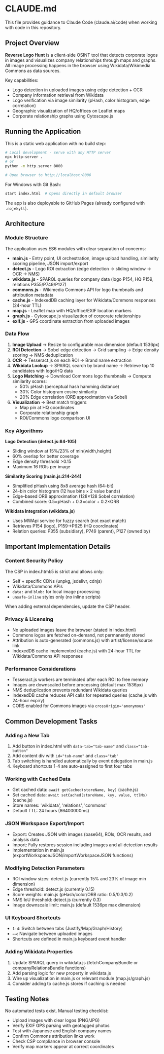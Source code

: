 # CLAUDE.md

This file provides guidance to Claude Code (claude.ai/code) when working with code in this repository.

## Project Overview

**Reverse Logo Hunt** is a client-side OSINT tool that detects corporate logos in images and visualizes company relationships through maps and graphs. All image processing happens in the browser using Wikidata/Wikimedia Commons as data sources.

Key capabilities:
- Logo detection in uploaded images using edge detection + OCR
- Company information retrieval from Wikidata
- Logo verification via image similarity (pHash, color histogram, edge correlation)
- Geographic visualization of HQ/offices on Leaflet maps
- Corporate relationship graphs using Cytoscape.js

## Running the Application

This is a static web application with no build step:

```bash
# Local development - serve with any HTTP server
npx http-server .
# or
python -m http.server 8000

# Open browser to http://localhost:8000
```

For Windows with Git Bash:
```bash
start index.html  # Opens directly in default browser
```

The app is also deployable to GitHub Pages (already configured with `.nojekyll`).

## Architecture

### Module Structure

The application uses ES6 modules with clear separation of concerns:

- **main.js** - Entry point, UI orchestration, image upload handling, similarity scoring pipeline, JSON import/export
- **detect.js** - Logo ROI extraction (edge detection → sliding window → OCR → NMS)
- **wikidata.js** - SPARQL queries for company data (logo P154, HQ P159, relations P355/P749/P127)
- **commons.js** - Wikimedia Commons API for logo thumbnails and attribution metadata
- **cache.js** - IndexedDB caching layer for Wikidata/Commons responses (24-hour TTL)
- **map.js** - Leaflet map with HQ/office/EXIF location markers
- **graph.js** - Cytoscape.js visualization of corporate relationships
- **exif.js** - GPS coordinate extraction from uploaded images

### Data Flow

1. **Image Upload** → Resize to configurable max dimension (default 1536px)
2. **ROI Detection** → Sobel edge detection → Grid sampling → Edge density scoring → NMS deduplication
3. **OCR** → Tesseract.js on each ROI → Brand name extraction
4. **Wikidata Lookup** → SPARQL search by brand name → Retrieve top 10 candidates with logo/HQ data
5. **Logo Matching** → Download Commons logo thumbnails → Compute similarity scores:
   - 50% pHash (perceptual hash hamming distance)
   - 30% Color histogram cosine similarity
   - 20% Edge correlation (ORB approximation via Sobel)
6. **Visualization** → Best match triggers:
   - Map pin at HQ coordinates
   - Corporate relationship graph
   - ROI/Commons logo comparison UI

### Key Algorithms

**Logo Detection (detect.js:84-105)**
- Sliding window at 15%/23% of min(width,height)
- 60% overlap for better coverage
- Edge density threshold >0.15
- Maximum 16 ROIs per image

**Similarity Scoring (main.js:214-244)**
- Simplified pHash using 8x8 average hash (64-bit)
- 24-bin color histogram (12 hue bins × 2 value bands)
- Edge-based ORB approximation (128×128 Sobel correlation)
- Combined score: 0.5×pHash + 0.3×color + 0.2×ORB

**Wikidata Integration (wikidata.js)**
- Uses MWApi service for fuzzy search (not exact match)
- Retrieves P154 (logo), P159→P625 (HQ coordinates)
- Relation queries: P355 (subsidiary), P749 (parent), P127 (owned by)

## Important Implementation Details

### Content Security Policy
The CSP in index.html:5 is strict and allows only:
- Self + specific CDNs (unpkg, jsdelivr, cdnjs)
- Wikidata/Commons APIs
- `data:` and `blob:` for local image processing
- `unsafe-inline` styles only (no inline scripts)

When adding external dependencies, update the CSP header.

### Privacy & Licensing
- No uploaded images leave the browser (stated in index.html)
- Commons logos are fetched on-demand, not permanently stored
- Attribution is auto-generated (commons.js) with artist/license/source link
- IndexedDB cache implemented (cache.js) with 24-hour TTL for Wikidata/Commons API responses

### Performance Considerations
- Tesseract.js workers are terminated after each ROI to free memory
- Images are downscaled before processing (default max 1536px)
- NMS deduplication prevents redundant Wikidata queries
- IndexedDB cache reduces API calls for repeated queries (cache.js with 24-hour expiry)
- CORS enabled for Commons images via `crossOrigin='anonymous'`

## Common Development Tasks

### Adding a New Tab
1. Add button in index.html with `data-tab="tab-name"` and `class="tab-button"`
2. Add content div with `id="tab-name"` and `class="tab"`
3. Tab switching is handled automatically by event delegation in main.js
4. Keyboard shortcuts 1-4 are auto-assigned to first four tabs

### Working with Cached Data
- Get cached data: `await getCached(storeName, key)` (cache.js)
- Set cached data: `await setCached(storeName, key, value, ttlMs)` (cache.js)
- Store names: 'wikidata', 'relations', 'commons'
- Default TTL: 24 hours (86400000ms)

### JSON Workspace Export/Import
- Export: Creates JSON with images (base64), ROIs, OCR results, and analysis data
- Import: Fully restores session including images and all detection results
- Implementation in main.js (exportWorkspaceJSON/importWorkspaceJSON functions)

### Modifying Detection Parameters
- ROI window sizes: detect.js (currently 15% and 23% of image min dimension)
- Edge threshold: detect.js (currently 0.15)
- Score weights: main.js (pHash/color/ORB ratio: 0.5/0.3/0.2)
- NMS IoU threshold: detect.js (currently 0.3)
- Image downscale limit: main.js (default 1536px max dimension)

### UI Keyboard Shortcuts
- `1-4`: Switch between tabs (Justify/Map/Graph/History)
- `←→`: Navigate between uploaded images
- Shortcuts are defined in main.js keyboard event handler

### Adding Wikidata Properties
1. Update SPARQL query in wikidata.js (fetchCompanyBundle or companyRelationsBundle functions)
2. Add parsing logic for new property in wikidata.js
3. Wire up visualization in main.js or relevant module (map.js/graph.js)
4. Consider adding to cache.js stores if caching is needed

## Testing Notes

No automated tests exist. Manual testing checklist:
- Upload images with clear logos (PNG/JPG)
- Verify EXIF GPS parsing with geotagged photos
- Test with Japanese and English company names
- Confirm Commons attribution links work
- Check CSP compliance in browser console
- Verify map markers appear at correct coordinates
